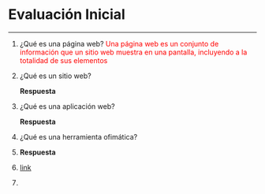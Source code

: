 
# Evaluación Inicial 
________________________________________

1. ¿Qué es una página web? 
    <spam style="color:red">Una página web es un conjunto de información que un sitio web muestra en una pantalla, incluyendo a la totalidad de sus elementos 
</span>

2. ¿Qué es un sitio web?

    __Respuesta__

3. ¿Qué es una aplicación web?
   
    __Respuesta__

4. ¿Qué es una herramienta ofimática? 
   
5. 
    __Respuesta__

6.  [link](https://www.google.com/intl/es-419/chrome/browser-tools "Herramientas de Google")
7.  